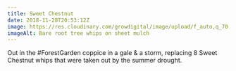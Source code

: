 ```yaml
---
title: Sweet Chestnut
date: 2018-11-28T20:53:12Z
image: https://res.cloudinary.com/growdigital/image/upload/f_auto,q_70,w_736/v1543435537/sweet-chestnut-8757EEA7.jpg
imageAlt: Bare root tree whips on sheet mulch
---
```


Out in the #ForestGarden coppice in a gale & a storm, replacing 8 Sweet Chestnut whips that were taken out by the summer drought.
